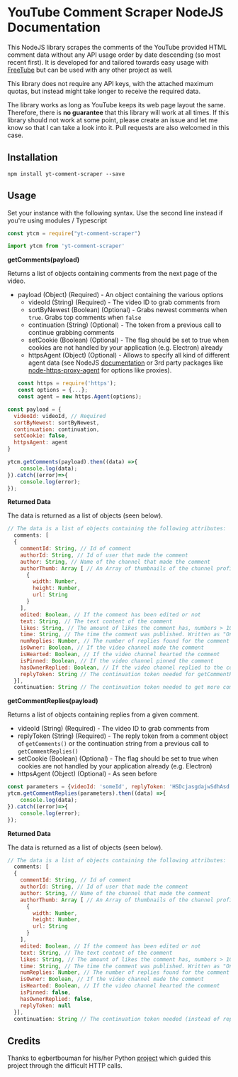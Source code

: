 # YouTube Comment Scraper NodeJS Documentation
This NodeJS library scrapes the comments of the YouTube provided HTML comment data without any API usage order by date descending (so most recent first). It is developed for and tailored towards easy usage with [FreeTube](https://github.com/FreeTubeApp/FreeTube) but can be used with any other project as well.

This library does not require any API keys, with the attached maximum quotas, but instead might take longer to receive the required data.

The library works as long as YouTube keeps its web page layout the same. Therefore, there is **no guarantee** that this library will work at all times.
If this library should not work at some point, please create an issue and let me know so that I can take a look into it. Pull requests are also welcomed in this case.


## Installation
`npm install yt-comment-scraper --save`

## Usage
Set your instance with the following syntax. Use the second line instead if you're using modules / Typescript
```javascript
const ytcm = require("yt-comment-scraper")

import ytcm from 'yt-comment-scraper'
```

**getComments(payload)**

Returns a list of objects containing comments from the next page of the video.

- payload (Object) (Required) - An object containing the various options
  - videoId (String) (Required) - The video ID to grab comments from
  - sortByNewest (Boolean) (Optional) - Grabs newest comments when `true`. Grabs top comments when `false`
  - continuation (String) (Optional) - The token from a previous call to continue grabbing comments
  - setCookie (Boolean) (Optional) - The flag should be set to true when cookies are not handled by your application (e.g. Electron) already 
  - httpsAgent (Object) (Optional) - Allows to specify all kind of different agent data (see NodeJS [documentation](https://nodejs.org/api/https.html#https_class_https_agent) or 3rd party packages like [node-https-proxy-agent](https://github.com/TooTallNate/node-https-proxy-agent) for options like proxies). 
  ```javascript
  const https = require('https');
  const options = {...};  
  const agent = new https.Agent(options);
  ```
```javascript
const payload = {
  videoId: videoId, // Required
  sortByNewest: sortByNewest,
  continuation: continuation,
  setCookie: false,
  httpsAgent: agent
}

ytcm.getComments(payload).then((data) =>{
    console.log(data);
}).catch((error)=>{
    console.log(error);
});
```
**Returned Data**

The data is returned as a list of objects (seen below).
```javascript
// The data is a list of objects containing the following attributes:
  comments: [
  {
    commentId: String, // Id of comment
    authorId: String, // Id of user that made the comment
    author: String, // Name of the channel that made the comment
    authorThumb: Array [ // An Array of thumbnails of the channel profile
      {
        width: Number,
        height: Number,
        url: String
      }
    ],
    edited: Boolean, // If the comment has been edited or not
    text: String, // The text content of the comment
    likes: String, // The amount of likes the comment has, numbers > 1000 displayed with 1.9K, 2K...
    time: String, // The time the comment was published. Written as "One day ago"
    numReplies: Number, // The number of replies found for the comment
    isOwner: Boolean, // If the video channel made the comment
    isHearted: Boolean, // If the video channel hearted the comment
    isPinned: Boolean, // If the video channel pinned the comment
    hasOwnerReplied: Boolean, // If the video channel replied to the comment
    replyToken: String // The continuation token needed for getCommentReplies()
  }],
  continuation: String // The continuation token needed to get more comments from getComments()
```

**getCommentReplies(payload)**

Returns a list of objects containing replies from a given comment.

  - videoId (String) (Required) - The video ID to grab comments from
  - replyToken (String) (Required) - The reply token from a comment object of `getComments()` or the continuation string from a previous call to `getCommentReplies()`
  - setCookie (Boolean) (Optional) - The flag should be set to true when cookies are not handled by your application already (e.g. Electron)
  - httpsAgent (Object) (Optional) - As seen before
```javascript
const parameters = {videoId: 'someId', replyToken: 'HSDcjasgdajwSdhAsd', setCookie: true, httpsAgent: null};
ytcm.getCommentReplies(parameters).then((data) =>{
    console.log(data);
}).catch((error)=>{
    console.log(error);
});
```
**Returned Data**

The data is returned as a list of objects (seen below).
```javascript
// The data is a list of objects containing the following attributes:
  comments: [
  {
    commentId: String, // Id of comment
    authorId: String, // Id of user that made the comment
    author: String, // Name of the channel that made the comment
    authorThumb: Array [ // An Array of thumbnails of the channel profile
      {
        width: Number,
        height: Number,
        url: String
      }
    ],
    edited: Boolean, // If the comment has been edited or not
    text: String, // The text content of the comment
    likes: String, // The amount of likes the comment has, numbers > 1000 displayed with 1.9K, 2K...
    time: String, // The time the comment was published. Written as "One day ago"
    numReplies: Number, // The number of replies found for the comment
    isOwner: Boolean, // If the video channel made the comment
    isHearted: Boolean, // If the video channel hearted the comment
    isPinned: false,
    hasOwnerReplied: false,
    replyToken: null
  }],
  continuation: String // The continuation token needed (instead of replyToken) to get more replies from getCommentReplies()
```
## Credits
Thanks to egbertbouman for his/her Python [project](https://github.com/egbertbouman/youtube-comment-downloader) which guided this project through the difficult HTTP calls.
